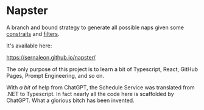 # Napster

A branch and bound strategy to generate all possible naps given some [constraits](src/components/Configuration.tsx) and [filters](src/components/Filters.tsx).

It's available here:

https://sernaleon.github.io/napster/


The only purpose of this project is to learn a bit of Typescript, React, GitHub Pages, Prompt Engineering, and so on. 

With _a bit_ of help from ChatGPT, the Schedule Service was translated from .NET to Typescript. 
In fact nearly all the code here is scaffolded by ChatGPT.
What a glorious bitch has been invented.
